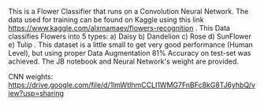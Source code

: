 This is a Flower Classifier that runs on a Convolution Neural Network. The data used for training can be found on Kaggle using this link https://www.kaggle.com/alxmamaev/flowers-recognition . This Data classifies Flowers into 5 types: a) Daisy b) Dandelion c) Rose d) SunFlower e) Tulip . This dataset is a little small to get very good performance (Human Level), but using proper Data Augmentation 81% Accuracy on test-set was achieved. The JB notebook and Neural Network's weight are provided.

CNN weights: https://drive.google.com/file/d/1lmWtIhmCCLI1WMG7FnBFc8kG8TJ6yhbQ/view?usp=sharing
